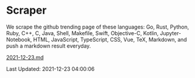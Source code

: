 # Scraper

We scrape the github trending page of these languages: Go, Rust, Python, Ruby, C++, C, Java, Shell, Makefile, Swift, Objective-C, Kotlin, Jupyter-Notebook, HTML, JavaScript, TypeScript, CSS, Vue, TeX, Markdown, and push a markdown result everyday.

[2021-12-23.md](https://github.com/yangwenmai/github-trending-backup/blob/master/2021-12-23.md)

Last Updated: 2021-12-23 04:00:06